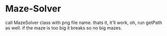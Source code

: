 # Maze-Solver
call MazeSolver class with png file name. 
thats it,
it'll work,
oh,
run getPath as well. 
if the maze is too big it breaks so no big mazes.
